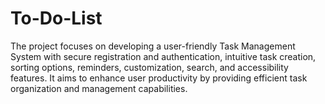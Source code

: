 # To-Do-List
The project focuses on developing a user-friendly Task Management System with secure registration and authentication, intuitive task creation, sorting options, reminders, customization, search, and accessibility features. It aims to enhance user productivity by providing efficient task organization and management capabilities.
